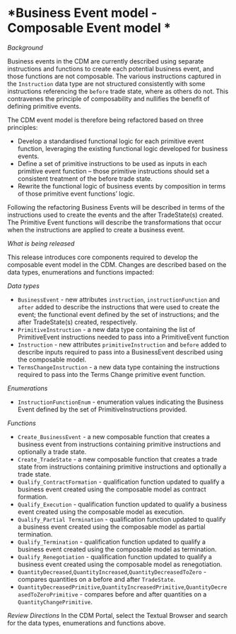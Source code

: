 # *Business Event model - Composable Event model *

_Background_

Business events in the CDM are currently described using separate instructions and functions to create each potential business event, and those functions are not composable.  The various instructions captured in the `Instruction` data type are not structured consistently with some instructions referencing the `before` trade state, where as others do not.  This contravenes the principle of composability and nullifies the benefit of defining primitive events.

The CDM event model is therefore being refactored based on three principles:
- Develop a standardised functional logic for each primitive event function, leveraging the existing functional logic developed for business events.
- Define a set of primitive instructions to be used as inputs in each primitive event function – those primitive instructions should set a consistent treatment of the before trade state.
- Rewrite the functional logic of business events by composition in terms of those primitive event functions’ logic.

Following the refactoring Business Events will be described in terms of the instructions used to create the events and the after TradeState(s) created.  The Primitive Event functions will describe the transformations that occur when the instructions are applied to create a business event.

_What is being released_

This release introduces core components required to develop the composable event model in the CDM. Changes are described based on the data types, enumerations and functions impacted:

_Data types_
- `BusinessEvent` - new attributes `instruction`, `instructionFunction` and `after` added to describe the instructions that were used to create the event; the functional event defined by the set of instructions; and the after TradeState(s) created, respectively.
- `PrimitiveInstruction` - a new data type containing the list of PrimitiveEvent instructions needed to pass into a PrimitiveEvent function
- `Instruction` - new attributes `primitiveInstruction` and `before` added to describe inputs required to pass into a BusinessEvent described using the composable model.
- `TermsChangeInstruction` - a new data type containing the instructions required to pass into the Terms Change primitive event function.

_Enumerations_
- `InstructionFunctionEnum` - enumeration values indicating the Business Event defined by the set of PrimitiveInstructions provided.

_Functions_
- `Create_BusinessEvent` - a new composable function that creates a business event from instructions containing primitive instructions and optionally a trade state.
- `Create_TradeState` - a new composable function that creates a trade state from instructions containing primitive instructions and optionally a trade state.
- `Qualify_ContractFormation` - qualification function updated to qualify a business event created using the composable model as contract formation.
- `Qualify_Execution` - qualification function updated to qualify a business event created using the composable model as execution.
- `Qualify_Partial Termination` - qualification function updated to qualify a business event created using the composable model as partial termination.
- `Qualify_Termination` - qualification function updated to qualify a business event created using the composable model as termination.
- `Qualify_Renegotiation` - qualification function updated to qualify a business event created using the composable model as renegotiation.
- `QuantityDecreased`,`QuantityIncreased`,`QuantityDecreasedToZero` - compares quantities on a before and after `TradeState`.
- `QuantityDecreasedPrimitive`,`QuantityIncreasedPrimitive`,`QuantityDecreasedToZeroPrimitive` - compares before and after quantities on a `QuantityChangePrimitive`.

_Review Directions_
In the CDM Portal, select the Textual Browser and search for the data types, enumerations and functions above.
